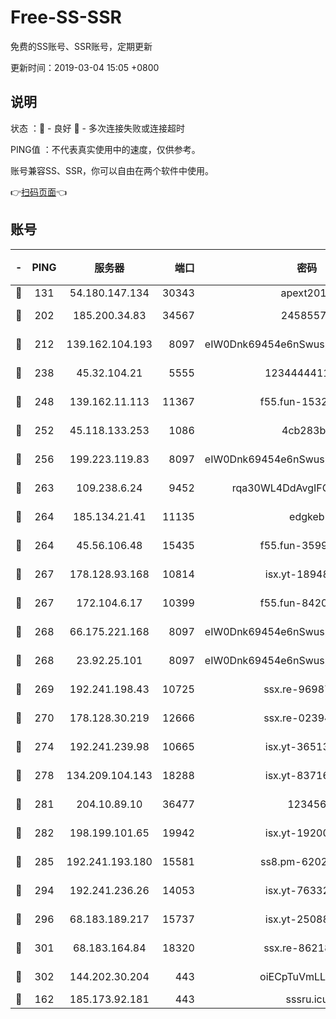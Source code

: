# Free-SS-SSR

免费的SS账号、SSR账号，定期更新

更新时间：2019-03-04 15:05 +0800

## 说明

状态     ：🙂 - 良好 🙁 - 多次连接失败或连接超时

PING值   ：不代表真实使用中的速度，仅供参考。

账号兼容SS、SSR，你可以自由在两个软件中使用。

👉[扫码页面](https://liesauer.github.io/free-ss-ssr.github.io/)👈

## 账号

|-|PING|服务器|端口|密码|加密方式|区域|
|:----:|:----:|:-----:|-----:|:----:|:----:|:----:|
|🙂|131|54.180.147.134|30343|apext2019|chacha20|KR|
|🙂|202|185.200.34.83|34567|24585575|aes-256-cfb|US|
|🙂|212|139.162.104.193|8097|eIW0Dnk69454e6nSwuspv9DmS201tQ0D|aes-256-cfb|JP|
|🙂|238|45.32.104.21|5555|1234444411111|aes-256-cfb|SG|
|🙂|248|139.162.11.113|11367|f55.fun-15323985|aes-256-cfb|SG|
|🙂|252|45.118.133.253|1086|4cb283b8|aes-256-cfb|SG|
|🙂|256|199.223.119.83|8097|eIW0Dnk69454e6nSwuspv9DmS201tQ0D|aes-256-cfb|US|
|🙂|263|109.238.6.24|9452|rqa30WL4DdAvgIFG6Fs3znzTa|aes-256-cfb|FR|
|🙂|264|185.134.21.41|11135|edgkeb|aes-256-cfb|GB|
|🙂|264|45.56.106.48|15435|f55.fun-35993296|aes-256-cfb|US|
|🙂|267|178.128.93.168|10814|isx.yt-18948442|aes-256-cfb|SG|
|🙂|267|172.104.6.17|10399|f55.fun-84200112|aes-256-cfb|US|
|🙂|268|66.175.221.168|8097|eIW0Dnk69454e6nSwuspv9DmS201tQ0D|aes-256-cfb|US|
|🙂|268|23.92.25.101|8097|eIW0Dnk69454e6nSwuspv9DmS201tQ0D|aes-256-cfb|US|
|🙂|269|192.241.198.43|10725|ssx.re-96987709|aes-256-cfb|US|
|🙂|270|178.128.30.219|12666|ssx.re-02394063|aes-256-cfb|SG|
|🙂|274|192.241.239.98|10665|isx.yt-36513640|aes-256-cfb|US|
|🙂|278|134.209.104.143|18288|isx.yt-83716463|aes-256-cfb|SG|
|🙂|281|204.10.89.10|36477|123456|aes-256-cfb|US|
|🙂|282|198.199.101.65|19942|isx.yt-19200685|aes-256-cfb|US|
|🙂|285|192.241.193.180|15581|ss8.pm-62020197|aes-256-cfb|US|
|🙂|294|192.241.236.26|14053|isx.yt-76332311|aes-256-cfb|US|
|🙂|296|68.183.189.217|15737|isx.yt-25088836|aes-256-cfb|SG|
|🙂|301|68.183.164.84|18320|ssx.re-86218823|aes-256-cfb|US|
|🙂|302|144.202.30.204|443|oiECpTuVmLLxk4Ts|aes-256-cfb|US|
|🙂|162|185.173.92.181|443|sssru.icu|rc4-md5|RU|
